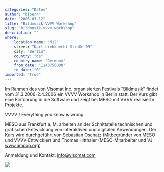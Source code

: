 ```yaml
---
categories: "Dates"
author: "bjoern"
date: "2006-03-12"
title: "Bildmusik VVVV Workshop"
slug: "bildmusik-vvvv-workshop"
description: ""
where: 
    location_name: "M12"
    street: "Karl Liebknecht Straße 09"
    city: "Berlin"
    country: "de"
    country_name: "Germany"
    from_date: "1143756000"
    to_date: "0"
imported: "true"
---
```



Im Rahmen des von Visomat Inc. organisierten Festivals &quot;Bildmusik&quot; findet vom 31.3.2006-2.4.2006 ein VVVV Workshop in Berlin statt.  Der Kurs gibt eine Einführung in die Software und zeigt bei MESO mit VVVV realisierte Projekte.

VVVV / Everything you know is wrong

[](http://www.visomat.com/bildmusik)

MESO aus Frankfurt a. M. arbeiten an der Schnittstelle technischen und grafischen Entwicklung von interaktiven und digitalen Anwendungen.  Der Kurs wird durchgeführt von Sebastian Oschatz (Mitbegründer von MESO und VVVV-Entwickler) und Thomas Hitthaler (MESO-Mitarbeiter und VJ www.ampop.org)

Anmeldung und Kontakt: info@visomat.com

![](bildmusik_scale.png)